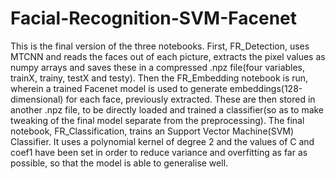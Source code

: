 # Facial-Recognition-SVM-Facenet

This is the final version of the three notebooks. First, FR_Detection, uses MTCNN and reads the faces out of each picture, extracts the pixel values as numpy arrays and saves these in a compressed .npz file(four variables, trainX, trainy, testX and testy).
Then the FR_Embedding notebook is run, wherein a trained Facenet model is used to generate embeddings(128-dimensional) for each face, previously extracted. These are then stored in another .npz file, to be directly loaded and trained a classifier(so as to make tweaking of the final model separate from the preprocessing). 
The final notebook, FR_Classification, trains an Support Vector Machine(SVM) Classifier. It uses a polynomial kernel of degree 2 and the values of C and coef1 have been set in order to reduce variance and overfitting as far as possible, so that the model is able to generalise well. 
